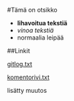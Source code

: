 #Tämä on otsikko
- **lihavoitua tekstiä**
- *vinoa tekstiä*
- normaalia leipää


##Linkit

[gitlog.txt](https://github.com/n0spoon/ot-harjoitustyo/blob/master/laskarit/viikko1/gitlog.txt)

[komentorivi.txt](https://github.com/n0spoon/ot-harjoitustyo/blob/master/laskarit/viikko1/komentorivi.txt)

lisätty muutos
